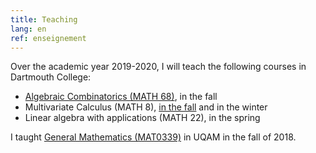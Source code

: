 ```yaml
---
title: Teaching
lang: en
ref: enseignement
---
```


Over the academic year 2019-2020, I will teach the following courses in Dartmouth College:
 * [Algebraic Combinatorics (MATH 68)](https://math.dartmouth.edu/~m68f19), in the fall
 * Multivariate Calculus (MATH 8), [in the fall](https://math.dartmouth.edu/~m8f19) and in the winter
 * Linear algebra with applications (MATH 22), in the spring

I taught [General Mathematics (MAT0339)](mat0339.html) in UQAM in the fall of 2018.
